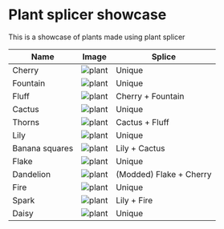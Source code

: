 # Plant splicer showcase
This is a showcase of plants made using plant splicer

|Name|Image|Splice|
---|---|---
Cherry | ![plant](https://github.com/Wurnace/plant_splicer/assets/122387227/30f4dd32-8071-4f78-b3ba-5a0b05e3e808)|Unique
Fountain | ![plant](https://github.com/Wurnace/plant_splicer/assets/122387227/f8e29fe8-849a-4769-89c4-521a706539d9)|Unique
Fluff |![plant](https://github.com/Wurnace/plant_splicer/assets/122387227/635747e4-2001-4380-b997-b90f50853178)|Cherry + Fountain
Cactus |![plant](https://github.com/Wurnace/plant_splicer/assets/122387227/48a7daa0-33a5-462b-9537-462e989120bf)|Unique
Thorns |![plant](https://github.com/Wurnace/plant_splicer/assets/122387227/68f4fd79-be9b-40a8-8284-8c214c82d664)|Cactus + Fluff
Lily |![plant](https://github.com/Wurnace/plant_splicer/assets/122387227/48ee87ad-07bc-4ce5-895e-5faed5e94db2)|Unique
Banana squares |![plant](https://github.com/Wurnace/plant_splicer/assets/122387227/cfdaaf30-0b69-4fb2-b0d6-8f29a7f252ea)| Lily + Cactus
Flake |![plant](https://github.com/Wurnace/plant_splicer/assets/122387227/d21e47ce-67c8-4621-a336-d7627ca62811)| Unique
Dandelion |![plant](https://github.com/Wurnace/plant_splicer/assets/122387227/eaa9719f-1750-4305-bd55-6df7d1f3c6a4)| (Modded) Flake + Cherry
Fire |![plant](https://github.com/Wurnace/plant_splicer/assets/122387227/aac81a63-d509-4903-a77a-5c4952355e5b)| Unique
Spark |![plant](https://github.com/Wurnace/plant_splicer/assets/122387227/eebfb10a-f667-4dd4-bc8d-fe708d3d0a6f)| Lily + Fire
Daisy |![plant](https://github.com/Wurnace/plant_splicer/assets/122387227/76f8abb6-04c1-4c5a-89af-47b935628297)| Unique








